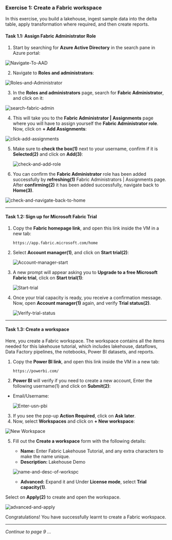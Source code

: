 ### Exercise 1: Create a Fabric workspace

In this exercise, you build a lakehouse, ingest sample data into the delta table, apply transformation where required, and then create reports.

#### Task 1.1: Assign Fabric Administrator Role

1. Start by searching for **Azure Active Directory** in the search pane in Azure portal:

  ![Navigate-To-AAD]()

2. Navigate to **Roles and administrators**:

  ![Roles-and-Administrator]()

3. In the **Roles and administrators** page, search for **Fabric Administrator**, and click on it:

  ![search-fabric-admin]()

4. This will take you to the **Fabric Administrator | Assignments** page where you will have to assign yourself the **Fabric Administrator role**. Now, click on **+ Add Assignments**:

  ![click-add-assignments]()

5. Make sure to **check the box(1)** next to your username, confirm if it is **Selected(2)** and click on **Add(3)**:

   ![check-and-add-role]()

6. You can confirm the **Fabric Administrator** role has been added successfully by **refreshing(1)** Fabric Administrators | Assignments page. After **confirming(2)** it has been added successfully, navigate back to **Home(3)**.

  ![check-and-navigate-back-to-home]()

----

#### Task 1.2: Sign up for Microsoft Fabric Trial

1. Copy the **Fabric homepage link**, and open this link inside the VM in a new tab:

   ```
   https://app.fabric.microsoft.com/home
   ```

2. Select **Account manager(1)**, and click on **Start trial(2)**:

   ![Account-manager-start]()

3. A new prompt will appear asking you to **Upgrade to a free Microsoft Fabric trial**, click on **Start trial(1)**:

   ![Start-trial]()

4. Once your trial capacity is ready, you receive a confirmation message. Now, open **Account manager(1)** again, and verify **Trial status(2)**.

   ![Verify-trial-status]()

----

#### Task 1.3: Create a workspace

Here, you create a Fabric workspace. The workspace contains all the items needed for this lakehouse tutorial, which includes lakehouse, dataflows, Data Factory pipelines, the notebooks, Power BI datasets, and reports.

1. Copy the **Power BI link**, and open this link inside the VM in a new tab:

   ```
   https://powerbi.com/
   ```

2. **Power BI** will verify if you need to create a new account, Enter the following username(1) and click on **Submit(2)**:

* Email/Username: <inject key="AzureAdUserEmail"></inject>

  ![Enter-usn-pbi]()

3.  If you see the pop-up **Action Required**, click on **Ask later**.
4.  Now, select **Workspaces** and click on **+ New workspace**:

  ![New Workspace]()

5. Fill out the **Create a workspace** form with the following details:

   - **Name:** Enter Fabric Lakehouse Tutorial, and any extra characters to make the name unique.
   - **Description:** Lakehouse Demo

   ![name-and-desc-of-workspc]()

   - **Advanced:** Expand it and Under **License mode**, select **Trial capacity(1)**.

Select on **Apply(2)** to create and open the workspace.

  ![advanced-and-apply]()

Congratulations! You have successfully learnt to create a Fabric workspace.

----

*Continue to page 9 ...*
